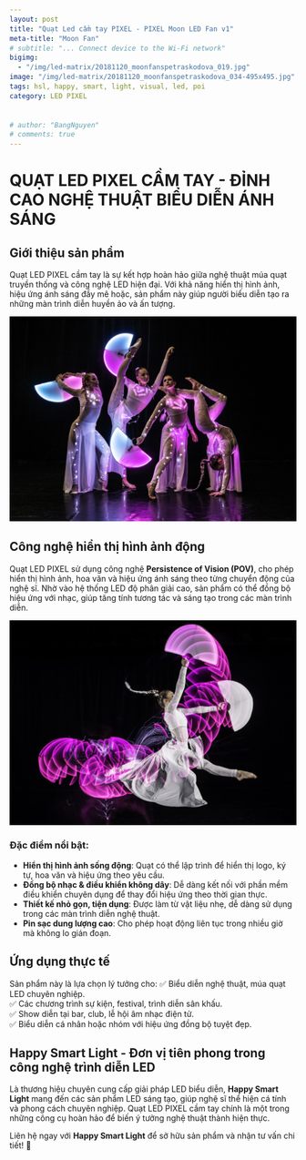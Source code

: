 ```yaml
---
layout: post
title: "Quạt Led cầm tay PIXEL - PIXEL Moon LED Fan v1"
meta-title: "Moon Fan"
# subtitle: "... Connect device to the Wi-Fi network"
bigimg:
  - "/img/led-matrix/20181120_moonfanspetraskodova_019.jpg"
image: "/img/led-matrix/20181120_moonfanspetraskodova_034-495x495.jpg"
tags: hsl, happy, smart, light, visual, led, poi
category: LED PIXEL


# author: "BangNguyen"
# comments: true
---
```


# QUẠT LED PIXEL CẦM TAY - ĐỈNH CAO NGHỆ THUẬT BIỂU DIỄN ÁNH SÁNG

## Giới thiệu sản phẩm
Quạt LED PIXEL cầm tay là sự kết hợp hoàn hảo giữa nghệ thuật múa quạt truyền thống và công nghệ LED hiện đại. Với khả năng hiển thị hình ảnh, hiệu ứng ánh sáng đầy mê hoặc, sản phẩm này giúp người biểu diễn tạo ra những màn trình diễn huyền ảo và ấn tượng.

!["led-fan"](/img/led-matrix/20181120_vividlightshow_012.jpg)

## Công nghệ hiển thị hình ảnh động
Quạt LED PIXEL sử dụng công nghệ **Persistence of Vision (POV)**, cho phép hiển thị hình ảnh, hoa văn và hiệu ứng ánh sáng theo từng chuyển động của nghệ sĩ. Nhờ vào hệ thống LED độ phân giải cao, sản phẩm có thể đồng bộ hiệu ứng với nhạc, giúp tăng tính tương tác và sáng tạo trong các màn trình diễn.

!["led-fan"](/img/led-matrix/20181120_vividlightshow_021.jpg)

### Đặc điểm nổi bật:
- **Hiển thị hình ảnh sống động**: Quạt có thể lập trình để hiển thị logo, ký tự, hoa văn và hiệu ứng theo yêu cầu.
- **Đồng bộ nhạc & điều khiển không dây**: Dễ dàng kết nối với phần mềm điều khiển chuyên dụng để thay đổi hiệu ứng theo thời gian thực.
- **Thiết kế nhỏ gọn, tiện dụng**: Được làm từ vật liệu nhẹ, dễ dàng sử dụng trong các màn trình diễn nghệ thuật.
- **Pin sạc dung lượng cao**: Cho phép hoạt động liên tục trong nhiều giờ mà không lo gián đoạn.

## Ứng dụng thực tế
Sản phẩm này là lựa chọn lý tưởng cho:
✅ Biểu diễn nghệ thuật, múa quạt LED chuyên nghiệp.  
✅ Các chương trình sự kiện, festival, trình diễn sân khấu.  
✅ Show diễn tại bar, club, lễ hội âm nhạc điện tử.  
✅ Biểu diễn cá nhân hoặc nhóm với hiệu ứng đồng bộ tuyệt đẹp.

## Happy Smart Light - Đơn vị tiên phong trong công nghệ trình diễn LED
Là thương hiệu chuyên cung cấp giải pháp LED biểu diễn, **Happy Smart Light** mang đến các sản phẩm LED sáng tạo, giúp nghệ sĩ thể hiện cá tính và phong cách chuyên nghiệp. Quạt LED PIXEL cầm tay chính là một trong những công cụ hoàn hảo để biến ý tưởng nghệ thuật thành hiện thực.

Liên hệ ngay với **Happy Smart Light** để sở hữu sản phẩm và nhận tư vấn chi tiết! 🚀

